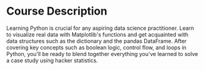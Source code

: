 # Course Description
Learning Python is crucial for any aspiring data science practitioner. Learn to visualize real data with Matplotlib's functions and get acquainted with data structures such as the dictionary and the pandas DataFrame. After covering key concepts such as boolean logic, control flow, and loops in Python, you'll be ready to blend together everything you've learned to solve a case study using hacker statistics.
